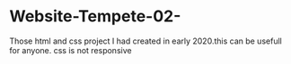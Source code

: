 # Website-Tempete-02-
Those html and css project I had created
in early 2020.this can be usefull for anyone.
css is not responsive
